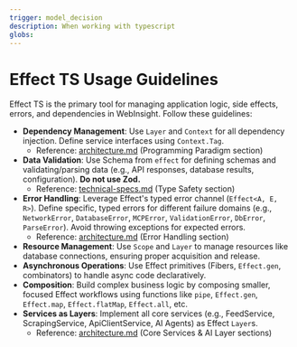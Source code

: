 ```yaml
---
trigger: model_decision
description: When working with typescript
globs: 
---
```

# Effect TS Usage Guidelines

Effect TS is the primary tool for managing application logic, side effects, errors, and dependencies in WebInsight. Follow these guidelines:

- **Dependency Management**: Use `Layer` and `Context` for all dependency injection. Define service interfaces using `Context.Tag`.
    - Reference: [architecture.md](mdc:documentation/architecture.md) (Programming Paradigm section)
- **Data Validation**: Use Schema from `effect` for defining schemas and validating/parsing data (e.g., API responses, database results, configuration). **Do not use Zod.**
    - Reference: [technical-specs.md](mdc:documentation/technical-specs.md) (Type Safety section)
- **Error Handling**: Leverage Effect's typed error channel (`Effect<A, E, R>`). Define specific, typed errors for different failure domains (e.g., `NetworkError`, `DatabaseError`, `MCPError`, `ValidationError`, `DbError`, `ParseError`). Avoid throwing exceptions for expected errors.
    - Reference: [architecture.md](mdc:documentation/architecture.md) (Error Handling section)
- **Resource Management**: Use `Scope` and `Layer` to manage resources like database connections, ensuring proper acquisition and release.
- **Asynchronous Operations**: Use Effect primitives (Fibers, `Effect.gen`, combinators) to handle async code declaratively.
- **Composition**: Build complex business logic by composing smaller, focused Effect workflows using functions like `pipe`, `Effect.gen`, `Effect.map`, `Effect.flatMap`, `Effect.all`, etc.
- **Services as Layers**: Implement all core services (e.g., FeedService, ScrapingService, ApiClientService, AI Agents) as Effect `Layer`s.
    - Reference: [architecture.md](mdc:documentation/architecture.md) (Core Services & AI Layer sections)
